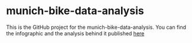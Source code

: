 # munich-bike-data-analysis

This is the GitHub project for the munich-bike-data-analysis. 
You can find the infographic and the analysis behind it published [here](https://somtom.github.io/post/munich-bike-data-info-graphic/)
